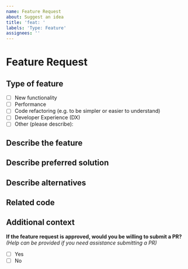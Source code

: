 ```yaml
---
name: Feature Request
about: Suggest an idea
title: 'feat: '
labels: 'Type: Feature'
assignees: ''
---
```


# Feature Request

## Type of feature

- [ ] New functionality
- [ ] Performance
- [ ] Code refactoring (e.g. to be simpler or easier to understand)
- [ ] Developer Experience (DX)
- [ ] Other (please describe):

## Describe the feature

<!-- A clear and concise description of your feature request. Please note if your request is related to a problem. -->

## Describe preferred solution

<!-- A clear and concise description of what you want to happen. -->

## Describe alternatives

<!-- A clear and concise description of any alternative solutions or features you've considered. -->

## Related code

<!-- If you are able to illustrate this request with an example, please provide it here. -->

## Additional context

<!-- List any other information that is relevant to your issue. Use cases, screenshots, related issues, stack traces, links to relevant information, environment information if applicable, etc. -->

**If the feature request is approved, would you be willing to submit a PR?**
_(Help can be provided if you need assistance submitting a PR)_

- [ ] Yes
- [ ] No
